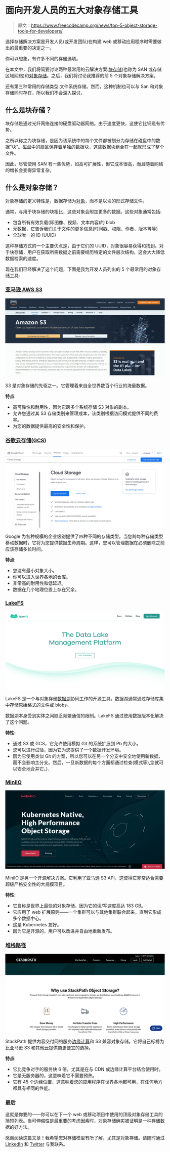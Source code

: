 # 面向开发人员的五大对象存储工具

> 原文：<https://www.freecodecamp.org/news/top-5-object-storage-tools-for-developers/>

选择存储解决方案是开发人员(或开发团队)在构建 web 或移动应用程序时需要做出的最重要的决定之一。

你可以想象，有许多不同的存储选项。

在本文中，我们将简要讨论两种最常用的云解决方案:[块存储](https://www.ionos.com/digitalguide/server/know-how/what-is-block-storage/)(也称为 SAN 或存储区域网络)和[对象存储](https://lakefs.io/object-storage/)。之后，我们将讨论我推荐的前 5 个对象存储解决方案。

还有第三种常用的存储类型:文件系统存储。然而，这种机制也可以与 San 和对象存储同时存在，所以我们不会深入探讨。

## 什么是块存储？

块存储是通过光纤网络连接的硬盘驱动器网络。由于速度更快，这使它比铜缆有优势。

之所以称之为块存储，是因为该系统中的每个文件都被划分为存储在磁盘中的数据“块”。磁盘中的扇区保存着单独的数据块，这些数据块组合在一起就形成了整个文件。

因此，尽管使用 SAN 有一些优势，如高可扩展性，但它成本很高，而且随着网络的增长会变得异常复杂。

## 什么是对象存储？

对象存储的定义特性是，数据存储为[对象](https://techterms.com/definition/object)，而不是以块的形式存储文件。

通常，与用于块存储的块相比，这些对象会附加更多的数据。这些对象通常包括:

*   包含所有有效负载(即图像、视频、文本内容)的 blob
*   元数据，它告诉我们关于文件的更多信息(时间戳、权限、作者、版本等等)
*   全球唯一的 ID (UUID)

这种存储方式的一个主要优点是，由于它们的 UUID，对象很容易获得和找到。对于块存储，用户在获取所需数据之前需要经历特定的文件层次结构，这会大大降低数据检索的速度。

现在我们已经解决了这个问题，下面是我为开发人员列出的 5 个最常用的对象存储工具:

### [亚马逊 AWS S3](https://aws.amazon.com/s3/)

![EaFmG10ltwYNmeyrtQrW0Td1DMX189sUjdWs5KUssGlLBr--KFKUnlYcawhqmAQyJeyv2WBKIehdeyp_jEpLjdiv1GJo8mFP-EzLCMbNhx8wMQ6A6n_PHJL8is7i21qXrg](img/a69b942bf95baf33a3773382e201895f.png)

S3 是对象存储的先驱之一。它管理着来自全世界数百个行业的海量数据。

**特点**:

*   高可靠性和耐用性，因为它跨多个系统存储 S3 对象的副本。
*   允许您通过其 S3 存储类别来管理成本，该类别根据访问模式提供不同的费率。
*   为您的数据提供最高的安全性和保护。

### [谷歌云存储(GCS)](https://cloud.google.com/storage/)

![EjlExkD_Wo8Jg4-hLNzzS_rQM_1-0kpD5RiQQA7fYV1CQxlpczDyNzFraXJvpft1ujMwlQ0HJGpCoa50NSMYxS-gfp6IB9M0ULxf20-sHPEAVX3rExv60A0saQ1j5WJ0mA](img/4904bf5ba60acc7869f9ff1e8fd1ee17.png)

Google 为各种规模的企业级别提供了四种不同的存储类型。当您跨每种存储类型移动数据时，它将为您提供数据生命周期。这样，您可以管理数据在必须删除之前应该存储多长时间。

**特点**:

*   您没有最小对象大小。
*   你可以进入世界各地的仓库。
*   非常高的耐用性和低延迟。
*   数据在几个地理位置上存在冗余。

### [LakeFS](https://lakefs.io/)

![bcXj_Y_kRrMpi2AzKVSuNcXLXB1nM9q3DvYSFzLRUgq_kCoiR3XIwp4RCF8oCyZj0NsEdwYEhozemu6VlYKSZuEkN_Lboe5xLmVXLzGMBTZJOaZp5grKe_NKRgm6aUJ9GA](img/2d7bcbdbcc498c3868858450fb562b43.png)

LakeFS 是一个与对象存储[数据湖](https://aws.amazon.com/big-data/datalakes-and-analytics/what-is-a-data-lake/)协同工作的开源工具。数据湖通常通过存储库集中存储原始格式的文件或 blobs。

数据湖本身受到实体之间缺乏频繁通信的限制。LakeFS 通过使用数据版本化解决了这个问题。

**特性:**

*   通过 S3 或 GCS，它允许使用模拟 Git 的系统扩展到 Pb 的大小。
*   您可以进行试验，因为它为您提供了一个数据开发环境。
*   因为它使用类似 Git 的方案，所以您可以在另一个分支中安全地使用新数据，而不会影响主分支。然后，一旦新数据的每个方面都通过检查(模式等),您就可以安全地合并它。).

### [MiniIO](https://min.io/)

![dUASXaVGj9APcrVmK0EYEU4-tbs7eSjSasDfyDXLF6_lk2MgIG2aFLPA70y2sGa5WaTWgQRQHbzkCeT4cvCDg30_dgVJyBx0qzhnNvzNboJHTMb7htYdlS09FbVEiQvmrA](img/a3fb19f8b78d51ab8e6fb32dd52843b9.png)

MiniIO 是另一个开源解决方案。它利用了亚马逊 S3 API，这使得它非常适合需要超级严格安全性的大规模项目。

**特性:**

*   它自称是世界上最快的对象存储，因为它的读/写速度高达 183 GB。
*   它应用了 web 扩展原则——一个集群可以与其他集群联合起来，直到它形成多个数据中心。
*   这是 Kubernetes 友好。
*   因为它是开源的，用户可以改进并自由地重新发布。

### [堆栈路径](https://www.stackpath.com/products/object-storage/?source=affiliate&irgwc=1&clickid=Xtbytz2dXxyLTHDwUx0Mo3QWUkEw1B2PYT54UA0)

![Jb-xzBULDvCI5nZyffRY4xIT8c1Qez_Ik86zlAa2N3hPjk_hBQC3fDGdPbg57bcf38UmEvEulXynAZpjcBn06Zwicqgtbzl6MzgTHs5wl4GwoGyPrtxaAkw1YG4GsZwauw](img/4b564a4e77b7a9d0cd4928689ef05ebe.png)

StackPath 提供内容交付网络服务[边缘计算](https://www.networkworld.com/article/3224893/what-is-edge-computing-and-how-it-s-changing-the-network.html)和 S3 兼容对象存储。它将自己标榜为比亚马逊 S3 和其他云提供商更便宜的选择。

**特点**:

*   它比竞争对手的服务快 6 倍，尤其是在与 CDN 或边缘计算平台结合使用时。
*   它是无服务器的，这意味着它不需要预热。
*   它有 45 个边缘位置，这意味着您的应用程序在世界各地都可用，在任何地方都具有相同的性能。

### 最后

这就是你要的——你可以在下一个 web 或移动项目中使用的顶级对象存储工具的简短列表。当可伸缩性是最重要的考虑因素时，对象存储确实被证明是一种存储数据的好方法。

感谢阅读这篇文章！我希望您对存储模型有所了解，尤其是对象存储。请随时通过 [LinkedIn](https://linkedin.com/in/rvvergara) 和 [Twitter](https://twitter.com/coachryanv) 与我联系。